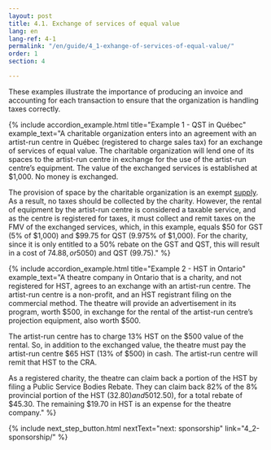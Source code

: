```yaml
---
layout: post
title: 4.1. Exchange of services of equal value
lang: en
lang-ref: 4-1
permalink: "/en/guide/4_1-exhange-of-services-of-equal-value/"
order: 1
section: 4

---
```

These examples illustrate the importance of producing an invoice and accounting for each transaction to ensure that the organization is handling taxes correctly.

{% include accordion_example.html 
title="Example 1 - QST in Québec" 
example_text="A charitable organization enters into an agreement with an artist-run centre in Québec (registered to charge sales tax) for an exchange of services of equal value. The charitable organization will lend one of its spaces to the artist-run centre in exchange for the use of the artist-run centre’s equipment. The value of the exchanged services is established at $1,000. No money is exchanged.

The provision of space by the charitable organization is an exempt <a class="tip" href="{{site.baseurl}}/en/toolkit/glossary#supply" target="_blank" title="The provision of property or a service in any way, including sale, transfer, barter, exchange, licence, rental, lease, gift, and disposition.">supply</a>. As a result, no taxes should be collected by the charity. However, the rental of equipment by the artist-run centre is considered a taxable service, and as the centre is registered for taxes, it must collect and remit taxes on the FMV of the exchanged services, which, in this example, equals $50 for GST (5% of $1,000) and $99.75 for QST (9.975% of $1,000). For the charity, since it is only entitled to a 50% rebate on the GST and QST, this will result in a cost of $74.88, or 50% of the GST ($50) and QST (99.75)."
%}

{% include accordion_example.html
title="Example 2 - HST in Ontario"
example_text="A theatre company in Ontario that is a charity, and not registered for HST, agrees to an exchange with an artist-run centre. The artist-run centre is a non-profit, and an HST registrant filing on the commercial method. The theatre will provide an advertisement in its program, worth $500, in exchange for the rental of the artist-run centre’s projection equipment, also worth $500.

The artist-run centre has to charge 13% HST on the $500 value of the rental. So, in addition to the exchanged value, the theatre must pay the artist-run centre $65 HST (13% of $500) in cash. The artist-run centre will remit that HST to the CRA.

As a registered charity, the theatre can claim back a portion of the HST by filing a Public Service Bodies Rebate. They can claim back 82% of the 8% provincial portion of the HST ($32.80) and 50% of the 5% federal portion of the HST ($12.50), for a total rebate of $45.30. The remaining $19.70 in HST is an expense for the theatre company."
%}

{% include next_step_button.html nextText="next: sponsorship" link="4_2-sponsorship/" %}